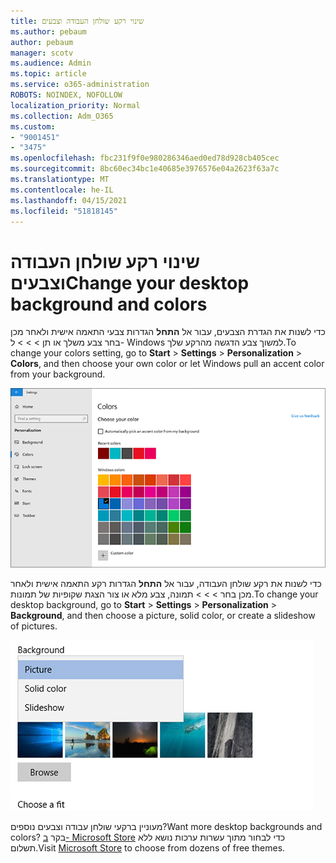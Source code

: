 ```yaml
---
title: שינוי רקע שולחן העבודה וצבעים
ms.author: pebaum
author: pebaum
manager: scotv
ms.audience: Admin
ms.topic: article
ms.service: o365-administration
ROBOTS: NOINDEX, NOFOLLOW
localization_priority: Normal
ms.collection: Adm_O365
ms.custom:
- "9001451"
- "3475"
ms.openlocfilehash: fbc231f9f0e980286346aed0ed78d928cb405cec
ms.sourcegitcommit: 8bc60ec34bc1e40685e3976576e04a2623f63a7c
ms.translationtype: MT
ms.contentlocale: he-IL
ms.lasthandoff: 04/15/2021
ms.locfileid: "51818145"
---
```

# <a name="change-your-desktop-background-and-colors"></a><span data-ttu-id="b7a95-102">שינוי רקע שולחן העבודה וצבעים</span><span class="sxs-lookup"><span data-stu-id="b7a95-102">Change your desktop background and colors</span></span>

<span data-ttu-id="b7a95-103">כדי לשנות את הגדרת הצבעים, עבור אל **התחל** הגדרות צבעי התאמה אישית ולאחר מכן בחר צבע משלך או תן  >    >    >  ל- Windows למשוך צבע הדגשה מהרקע שלך.</span><span class="sxs-lookup"><span data-stu-id="b7a95-103">To change your colors setting, go to **Start** > **Settings** > **Personalization** > **Colors**, and then choose your own color or let Windows pull an accent color from your background.</span></span>

![התאם אישית את הצבעים שלך ב- Windows.](media/windows-personalization-colors.png)

<span data-ttu-id="b7a95-105">כדי לשנות את רקע שולחן העבודה, עבור אל **התחל** הגדרות רקע התאמה אישית ולאחר מכן בחר  >    >    >  תמונה, צבע מלא או צור הצגת שקופיות של תמונות.</span><span class="sxs-lookup"><span data-stu-id="b7a95-105">To change your desktop background, go to **Start** > **Settings** > **Personalization** > **Background**, and then choose a picture, solid color, or create a slideshow of pictures.</span></span> 

![שנה את רקע שולחן העבודה של Windows.](media/windows-desktop-background.png)

<span data-ttu-id="b7a95-107">מעוניין ברקעי שולחן עבודה וצבעים נוספים?</span><span class="sxs-lookup"><span data-stu-id="b7a95-107">Want more desktop backgrounds and colors?</span></span> <span data-ttu-id="b7a95-108">בקר [ב- Microsoft Store](https://www.microsoft.com/store/collections/windowsthemes) כדי לבחור מתוך עשרות ערכות נושא ללא תשלום.</span><span class="sxs-lookup"><span data-stu-id="b7a95-108">Visit [Microsoft Store](https://www.microsoft.com/store/collections/windowsthemes) to choose from dozens of free themes.</span></span>
